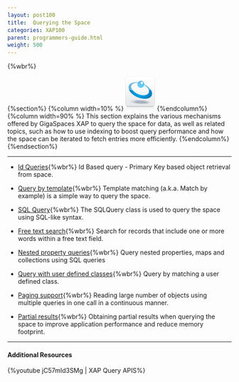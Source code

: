 ```yaml
---
layout: post100
title:  Querying the Space
categories: XAP100
parent: programmers-guide.html
weight: 500
---
```


{%wbr%}

{%section%}
{%column width=10% %}
![data-access.jpg](/attachment_files/subject/data-access.png)
{%endcolumn%}
{%column width=90% %}
This section explains the various mechanisms offered by GigaSpaces XAP to query the space for data, as well as related topics, such as how to use indexing to boost query performance and how the space can be iterated to fetch entries more efficiently.
{%endcolumn%}
{%endsection%}

<hr/>

- [Id Queries](./query-by-id.html){%wbr%}
Id Based query - Primary Key based object retrieval from space.

- [Query by template](./query-template-matching.html){%wbr%}
Template matching (a.k.a. Match by example) is a simple way to query the space.

- [SQL Query](./query-sql.html){%wbr%}
The SQLQuery class is used to query the space using SQL-like syntax.

- [Free text search](./query-free-text-search.html){%wbr%}
Search for records that include one or more words within a free text field.

- [Nested property queries](./query-nested-properties.html){%wbr%}
Query nested properties, maps and collections using SQL queries

- [Query with user defined classes](./query-user-defined-classes.html){%wbr%}
Query by matching a user defined class.

- [Paging support](./query-paging-support.html){%wbr%}
Reading large number of objects using multiple queries in one call in a continuous manner.

- [Partial results](./query-partial-results.html){%wbr%}
Obtaining partial results when querying the space to improve application performance and reduce memory footprint.

<hr/>

#### Additional Resources
{%youtube jC57mId3SMg | XAP Query APIS%}
